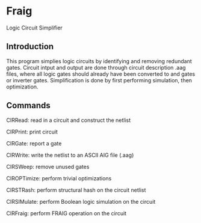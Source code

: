 # Fraig
Logic Circuit Simplifier

## Introduction
This program simplies logic circuits by identifying and removing redundant gates. 
Circuit intput and output are done through circuit description .aag files, 
where all logic gates should already have been converted to and gates or inverter gates. 
Simplification is done by first performing simulation, then optimization. 

## Commands
CIRRead: read in a circuit and construct the netlist 

CIRPrint: print circuit 

CIRGate: report a gate 

CIRWrite: write the netlist to an ASCII AIG file (.aag) 

CIRSWeep: remove unused gates 

CIROPTimize: perform trivial optimizations 

CIRSTRash: perform structural hash on the circuit netlist 

CIRSIMulate: perform Boolean logic simulation on the circuit 

CIRFraig: perform FRAIG operation on the circuit


